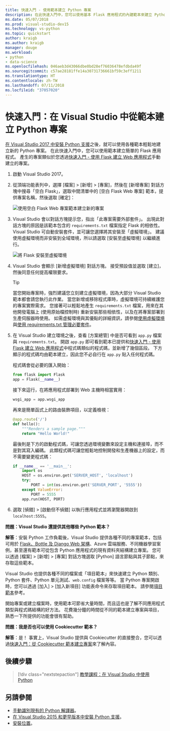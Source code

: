 ```yaml
---
title: 快速入門 - 使用範本建立 Python 專案
description: 在此快速入門中，您可以使用基本 Flask 應用程式的內建範本來建立 Python 的 Visual Studio 專案。
ms.date: 05/07/2018
ms.prod: visual-studio-dev15
ms.technology: vs-python
ms.topic: quickstart
author: kraigb
ms.author: kraigb
manager: douge
ms.workload:
- python
- data-science
ms.openlocfilehash: 046aeb3d43066dbe0bd28ef76036478efdbda49f
ms.sourcegitcommit: c57ae28181ffe14a30731736661bf59c3eff1211
ms.translationtype: HT
ms.contentlocale: zh-TW
ms.lasthandoff: 07/11/2018
ms.locfileid: "37057020"
---
```

# <a name="quickstart-create-a-python-project-from-a-template-in-visual-studio"></a>快速入門：在 Visual Studio 中從範本建立 Python 專案

[在 Visual Studio 2017 中安裝 Python 支援](installing-python-support-in-visual-studio.md)之後，就可以使用各種範本輕鬆地建立新的 Python 專案。 在此快速入門中，您可以使用範本建立簡單的 Flask 應用程式。 產生的專案類似於您透過[快速入門 - 使用 Flask 建立 Web 應用程式](../ide/quickstart-python.md)手動建立的專案。

1. 啟動 Visual Studio 2017。

1. 從頂端功能表列中，選擇 [檔案] > [新增] > [專案]，然後在 [新增專案] 對話方塊中搜尋「空白 Flask」，選取中間清單中的 [空白 Flask Web 專案] 範本，提供專案名稱，然後選取 [確定]：

    ![使用空白 Flask Web 專案範本建立新的專案](media/quickstart-python-06-blank-flask-template.png)

1. Visual Studio 會以對話方塊提示您，指出「此專案需要外部套件」。 出現此對話方塊的原因是該範本包含的 `requirements.txt` 檔案指定 Flask 的相依性。 Visual Studio 可自動安裝套件，並可讓您選擇將其安裝至「虛擬環境」。 建議使用虛擬環境而非安裝到全域環境，所以請選取 [安裝至虛擬環境] 以繼續進行。

    ![將 Flask 安裝至虛擬環境](media/quickstart-python-07-install-into-virtual-environment.png)

1. Visual Studio 會顯示 [新增虛擬環境] 對話方塊。 接受預設值並選取 [建立]，然後同意任何提高權限要求。

    > [!Tip]
    > 當您開始專案時，強烈建議您立刻建立虛擬環境，因為大部分 Visual Studio 範本都會請您執行此作業。 當您新增或移除程式庫時，虛擬環境可持續維護您的專案實際需求。 您接著可以輕鬆地產生 `requirements.txt` 檔案，用來在其他開發電腦上 (使用原始檔控制時) 重新安裝那些相依性，以及在將專案部署到生產伺服器時使用。 如需虛擬環境與其優點的詳細資訊，請參閱[使用虛擬環境](../python/selecting-a-python-environment-for-a-project.md#using-virtual-environments)與[使用 requirements.txt 管理必要套件](../python/managing-required-packages-with-requirements-txt.md)。

1. 在 Visual Studio 建立環境之後，查看 [方案總管] 中是否可看到 `app.py` 檔案與 `requirements.txt`。 開啟 `app.py` 即可看到範本已提供和[快速入門 - 使用 Flask 建立 Web 應用程式](../ide/quickstart-python.md)中程式碼類似的程式碼，並新增了幾個區段。 下方顯示的程式碼均由範本建立，因此您不必自行在 `app.py` 貼入任何程式碼。

    程式碼會從必要的匯入開始：

    ```python
    from flask import Flask
    app = Flask(__name__)
    ```

    接下來這行，在將應用程式部署到 Web 主機時相當實用：

    ```python
    wsgi_app = app.wsgi_app
    ```

    再來是簡單函式上的路由裝飾項目，以定義檢視：

    ```python
    @app.route('/')
    def hello():
        """Renders a sample page."""
        return "Hello World!"
    ```

    最後則是下方的啟動程式碼，可讓您透過環境變數來設定主機和連接埠，而不是對其寫入編碼。 此類程式碼可讓您輕鬆地控制開發和生產機器上的設定，而不需要變更程式碼：

    ```python
    if __name__ == '__main__':
        import os
        HOST = os.environ.get('SERVER_HOST', 'localhost')
        try:
            PORT = int(os.environ.get('SERVER_PORT', '5555'))
        except ValueError:
            PORT = 5555
        app.run(HOST, PORT)
    ```

1. 選取 [偵錯] > [啟動但不偵錯] 以執行應用程式並將瀏覽器開啟到 `localhost:5555`。


  **問題：Visual Studio 還提供其他哪些 Python 範本？**

**解答**：安裝 Python 工作負載後，Visual Studio 提供各種不同的專案範本，包括可用於 [Flask、Bottle 及 Django Web 架構](../python/python-web-application-project-templates.md)、Azure 雲端服務、不同機器學習案例，甚至還有範本可從包含 Python 應用程式的現有資料夾結構建立專案。 您可以透過 [檔案] > [新增] > [專案] 對話方塊選取 [Python] 語言節點與其子節點，來存取這些範本。

Visual Studio 也提供各種不同的檔案或「項目範本」來快速建立 Python 類別、Python 套件、Python 單元測試、`web.config` 檔案等等。 當 Python 專案開啟時，您可以透過 [加入] > [加入新項目] 功能表命令來存取項目範本。 請參閱[項目範本](python-item-templates.md)參考。

開始專案或建立檔案時，使用範本可節省大量時間，而且這也是了解不同應用程式類型與程式碼結構的好方法。 花費幾分鐘的時間從不同的範本建立專案與項目，熟悉一下所提供的功能會很有幫助。

**問題：我是否也可以使用 Cookiecutter 範本？**

**解答**：是！ 事實上，Visual Studio 提供與 Cookiecutter 的直接整合，您可以透過[快速入門：從 Cookiecutter 範本建立專案](../python/quickstart-04-python-in-visual-studio-project-from-cookiecutter.md)來了解內容。

## <a name="next-steps"></a>後續步驟

> [!div class="nextstepaction"]
> [教學課程：在 Visual Studio 中使用 Python](tutorial-working-with-python-in-visual-studio-step-01-create-project.md)

## <a name="see-also"></a>另請參閱

- [手動識別現有的 Python 解譯器](managing-python-environments-in-visual-studio.md#manually-identify-an-existing-environment)。
- [在 Visual Studio 2015 和更早版本中安裝 Python 支援](installing-python-support-in-visual-studio.md)。
- [安裝位置](installing-python-support-in-visual-studio.md#install-locations)。
